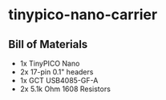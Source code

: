 # tinypico-nano-carrier

## Bill of Materials

- 1x TinyPICO Nano
- 2x 17-pin 0.1" headers
- 1x GCT USB4085-GF-A
- 2x 5.1k Ohm 1608 Resistors
